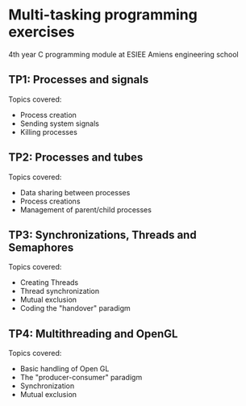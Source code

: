 <h1> Multi-tasking programming exercises </h1>

4th year C programming module at ESIEE Amiens engineering school

<h2> TP1: Processes and signals </h2>

Topics covered: 
- Process creation
- Sending system signals
- Killing processes

<h2> TP2: Processes and tubes </h2>

Topics covered: 
- Data sharing between processes
- Process creations
- Management of parent/child processes

<h2> TP3: Synchronizations, Threads and Semaphores </h2>

Topics covered: 
- Creating Threads
- Thread synchronization
- Mutual exclusion
- Coding the "handover" paradigm

<h2> TP4: Multithreading and OpenGL </h2>

Topics covered: 
- Basic handling of Open GL
- The "producer-consumer" paradigm
- Synchronization
- Mutual exclusion
